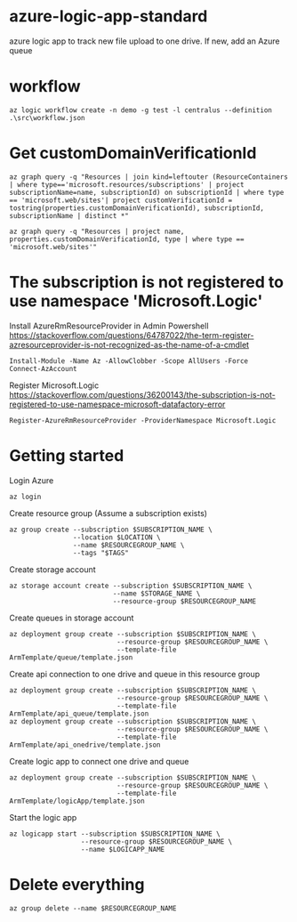 # azure-logic-app-standard
azure logic app to track new file upload to one drive. If new, add an Azure queue

# workflow
```
az logic workflow create -n demo -g test -l centralus --definition .\src\workflow.json
```

# Get customDomainVerificationId
```
az graph query -q "Resources | join kind=leftouter (ResourceContainers | where type=='microsoft.resources/subscriptions' | project subscriptionName=name, subscriptionId) on subscriptionId | where type == 'microsoft.web/sites'| project customVerificationId = tostring(properties.customDomainVerificationId), subscriptionId, subscriptionName | distinct *"
```

```
az graph query -q "Resources | project name, properties.customDomainVerificationId, type | where type == 'microsoft.web/sites'"
```

# The subscription is not registered to use namespace 'Microsoft.Logic'

Install AzureRmResourceProvider in Admin Powershell
https://stackoverflow.com/questions/64787022/the-term-register-azresourceprovider-is-not-recognized-as-the-name-of-a-cmdlet
```
Install-Module -Name Az -AllowClobber -Scope AllUsers -Force
Connect-AzAccount
```

Register Microsoft.Logic
https://stackoverflow.com/questions/36200143/the-subscription-is-not-registered-to-use-namespace-microsoft-datafactory-error
```
Register-AzureRmResourceProvider -ProviderNamespace Microsoft.Logic
```

# Getting started

Login Azure
```
az login
```

Create resource group (Assume a subscription exists)
```
az group create --subscription $SUBSCRIPTION_NAME \
                --location $LOCATION \
                --name $RESOURCEGROUP_NAME \
                --tags "$TAGS"
```

Create storage account
```
az storage account create --subscription $SUBSCRIPTION_NAME \
                          --name $STORAGE_NAME \
                          --resource-group $RESOURCEGROUP_NAME
```

Create queues in storage account
```
az deployment group create --subscription $SUBSCRIPTION_NAME \
                           --resource-group $RESOURCEGROUP_NAME \
                           --template-file ArmTemplate/queue/template.json
```
<!-- ```
az deployment group create --subscription $SUBSCRIPTION_NAME \
                           --resource-group $RESOURCEGROUP_NAME \
                           --template-file ArmTemplate/queue/template.json \
                           --parameters ArmTemplate/queue/parameters.json

az storage queue create --subscription $SUBSCRIPTION_NAME \
                        --name $STORAGE_QUEUE_NAME \

az deployment group create --subscription $SUBSCRIPTION_NAME \
                           --resource-group $RESOURCEGROUP_NAME \
                           --template-file ArmTemplate/logicApp/template.json
``` -->


Create api connection to one drive and queue in this resource group
```
az deployment group create --subscription $SUBSCRIPTION_NAME \
                           --resource-group $RESOURCEGROUP_NAME \
                           --template-file ArmTemplate/api_queue/template.json
az deployment group create --subscription $SUBSCRIPTION_NAME \
                           --resource-group $RESOURCEGROUP_NAME \
                           --template-file ArmTemplate/api_onedrive/template.json
```

Create logic app to connect one drive and queue
```
az deployment group create --subscription $SUBSCRIPTION_NAME \
                           --resource-group $RESOURCEGROUP_NAME \
                           --template-file ArmTemplate/logicApp/template.json
```

Start the logic app
```
az logicapp start --subscription $SUBSCRIPTION_NAME \
                  --resource-group $RESOURCEGROUP_NAME \
                  --name $LOGICAPP_NAME
```



# Delete everything

```
az group delete --name $RESOURCEGROUP_NAME
```

